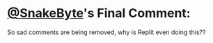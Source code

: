 # [@SnakeByte](https://replit.com/@SnakeByte)'s Final Comment:

So sad comments are being removed, why is Replit even doing this??